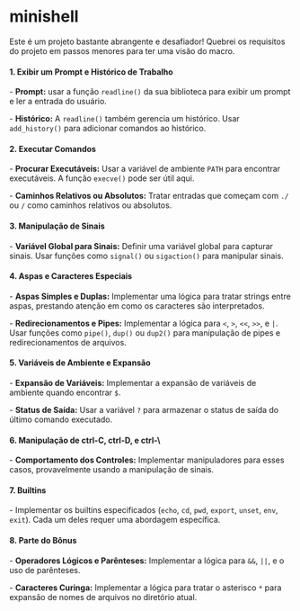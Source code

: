 # minishell

Este é um projeto bastante abrangente e desafiador! Quebrei os requisitos do projeto em passos menores para ter uma visão do macro.

#### 1. Exibir um Prompt e Histórico de Trabalho

 \- **Prompt:** usar a função `readline()` da sua biblioteca para exibir um prompt e ler a entrada do usuário. 

\- **Histórico:** A `readline()` também gerencia um histórico. Usar `add_history()` para adicionar comandos ao histórico.

#### 2. Executar Comandos

 \- **Procurar Executáveis:** Usar a variável de ambiente `PATH` para encontrar executáveis. A função `execve()` pode ser útil aqui.

\- **Caminhos Relativos ou Absolutos:** Tratar entradas que começam com `./` ou `/` como caminhos relativos ou absolutos.

####  3. Manipulação de Sinais

 \- **Variável Global para Sinais:** Definir uma variável global para capturar sinais. Usar funções como `signal()` ou `sigaction()` para manipular sinais.

####  4. Aspas e Caracteres Especiais

 \- **Aspas Simples e Duplas:** Implementar uma lógica para tratar strings entre aspas, prestando atenção em como os caracteres são interpretados.

\- **Redirecionamentos e Pipes:** Implementar a lógica para `<`, `>`, `<<`, `>>`, e `|`. Usar funções como `pipe()`, `dup()` ou `dup2()` para manipulação de pipes e redirecionamentos de arquivos.

####  5. Variáveis de Ambiente e Expansão

 \- **Expansão de Variáveis:** Implementar a expansão de variáveis de ambiente quando encontrar `$`.

\- **Status de Saída:** Usar a variável `?` para armazenar o status de saída do último comando executado.

####  6. Manipulação de ctrl-C, ctrl-D, e ctrl-\

 \- **Comportamento dos Controles:** Implementar manipuladores para esses casos, provavelmente usando a manipulação de sinais.

####  7. Builtins

 \- Implementar os builtins especificados (`echo`, `cd`, `pwd`, `export`, `unset`, `env`, `exit`). Cada um deles requer uma abordagem específica.

####  8. Parte do Bônus

 \- **Operadores Lógicos e Parênteses:** Implementar a lógica para `&&`, `||`, e o uso de parênteses.

\- **Caracteres Curinga:** Implementar a lógica para tratar o asterisco `*` para expansão de nomes de arquivos no diretório atual.

